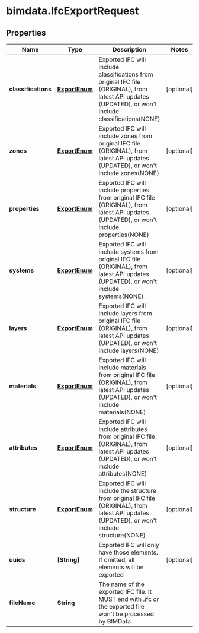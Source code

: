 # bimdata.IfcExportRequest

## Properties

Name | Type | Description | Notes
------------ | ------------- | ------------- | -------------
**classifications** | [**ExportEnum**](ExportEnum.md) | Exported IFC will include classifications from original IFC file (ORIGINAL), from latest API updates (UPDATED), or won&#39;t include classifications(NONE) | [optional] 
**zones** | [**ExportEnum**](ExportEnum.md) | Exported IFC will include zones from original IFC file (ORIGINAL), from latest API updates (UPDATED), or won&#39;t include zones(NONE) | [optional] 
**properties** | [**ExportEnum**](ExportEnum.md) | Exported IFC will include properties from original IFC file (ORIGINAL), from latest API updates (UPDATED), or won&#39;t include properties(NONE) | [optional] 
**systems** | [**ExportEnum**](ExportEnum.md) | Exported IFC will include systems from original IFC file (ORIGINAL), from latest API updates (UPDATED), or won&#39;t include systems(NONE) | [optional] 
**layers** | [**ExportEnum**](ExportEnum.md) | Exported IFC will include layers from original IFC file (ORIGINAL), from latest API updates (UPDATED), or won&#39;t include layers(NONE) | [optional] 
**materials** | [**ExportEnum**](ExportEnum.md) | Exported IFC will include materials from original IFC file (ORIGINAL), from latest API updates (UPDATED), or won&#39;t include materials(NONE) | [optional] 
**attributes** | [**ExportEnum**](ExportEnum.md) | Exported IFC will include attributes from original IFC file (ORIGINAL), from latest API updates (UPDATED), or won&#39;t include attributes(NONE) | [optional] 
**structure** | [**ExportEnum**](ExportEnum.md) | Exported IFC will include the structure from original IFC file (ORIGINAL), from latest API updates (UPDATED), or won&#39;t include structure(NONE) | [optional] 
**uuids** | **[String]** | Exported IFC will only have those elements. If omitted, all elements will be exported | [optional] 
**fileName** | **String** | The name of the exported IFC file. It MUST end with .ifc or the exported file won&#39;t be processed by BIMData | 


